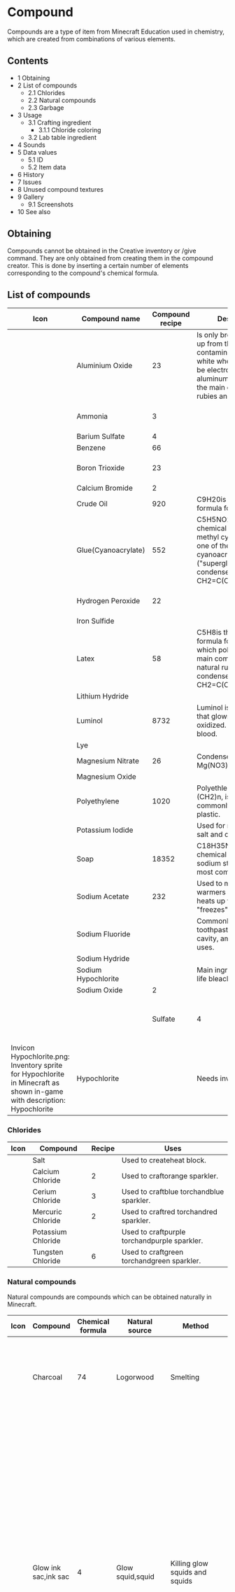 # Compound
Compounds are a type of item from Minecraft Education used in chemistry, which are created from combinations of various elements.

## Contents
- 1 Obtaining
- 2 List of compounds
	- 2.1 Chlorides
	- 2.2 Natural compounds
	- 2.3 Garbage
- 3 Usage
	- 3.1 Crafting ingredient
		- 3.1.1 Chloride coloring
	- 3.2 Lab table ingredient
- 4 Sounds
- 5 Data values
	- 5.1 ID
	- 5.2 Item data
- 6 History
- 7 Issues
- 8 Unused compound textures
- 9 Gallery
	- 9.1 Screenshots
- 10 See also

## Obtaining
Compounds cannot be obtained in the Creative inventory or /give command. They are only obtained from creating them in the compound creator. This is done by inserting a certain number of elements corresponding to the compound's chemical formula.

## List of compounds
| Icon                                                                                                                     | Compound name       | Compound recipe | Description                                                                                                                                                                      | Uses                                                           |
|--------------------------------------------------------------------------------------------------------------------------|---------------------|-----------------|----------------------------------------------------------------------------------------------------------------------------------------------------------------------------------|----------------------------------------------------------------|
|                                                                                                                          | Aluminium Oxide     | 23              | Is only brown when dug up from the Earth and contaminated; actually white when pure. Can be electrolyzed to make aluminum metal. Also the main chemical in rubies and sapphires. | Used to crafthardened glass.                                   |
|                                                                                                                          | Ammonia             | 3               |                                                                                                                                                                                  | Used to createsuper fertilizer.                                |
|                                                                                                                          | Barium Sulfate      | 4               |                                                                                                                                                                                  |                                                                |
|                                                                                                                          | Benzene             | 66              |                                                                                                                                                                                  |                                                                |
|                                                                                                                          | Boron Trioxide      | 23              |                                                                                                                                                                                  | Used to crafthardened glass.                                   |
|                                                                                                                          | Calcium Bromide     | 2               |                                                                                                                                                                                  |                                                                |
|                                                                                                                          | Crude Oil           | 920             | C9H20is the chemical formula for nonane.                                                                                                                                         |                                                                |
|                                                                                                                          | Glue(Cyanoacrylate) | 552             | C5H5NO2is the chemical formula for methyl cyanoacrylate, one of the cyanoacrylate glues ("superglue"); its condensed formula is CH2=C(CN)COOCH3.                                 |                                                                |
|                                                                                                                          | Hydrogen Peroxide   | 22              |                                                                                                                                                                                  | Used to craftglow stick.                                       |
|                                                                                                                          | Iron Sulfide        |                 |                                                                                                                                                                                  |                                                                |
|                                                                                                                          | Latex               | 58              | C5H8is the chemical formula for isoprene, which polymers are the main components of natural rubber; its condensed formula is CH2=C(CH3)−CH=CH2.                                  | Used to craftballoons.                                         |
|                                                                                                                          | Lithium Hydride     |                 |                                                                                                                                                                                  |                                                                |
|                                                                                                                          | Luminol             | 8732            | Luminol is a chemical that glows blue when oxidized. It can detect blood.                                                                                                        | Used to craftglow stick.                                       |
|                                                                                                                          | Lye                 |                 |                                                                                                                                                                                  |                                                                |
|                                                                                                                          | Magnesium Nitrate   | 26              | Condensed formula: Mg(NO3)2                                                                                                                                                      |                                                                |
|                                                                                                                          | Magnesium Oxide     |                 |                                                                                                                                                                                  |                                                                |
|                                                                                                                          | Polyethylene        | 1020            | Polyethlene (PE), (CH2)n, isthemost commonly produced plastic.                                                                                                                   | Used to craftglow stick.                                       |
|                                                                                                                          | Potassium Iodide    |                 | Used for making iodized salt and other things.                                                                                                                                   |                                                                |
|                                                                                                                          | Soap                | 18352           | C18H35NaO2is the chemical formula of sodium stearate, the most common soap.                                                                                                      |                                                                |
|                                                                                                                          | Sodium Acetate      | 232             | Used to make hand warmers because it heats up when it "freezes".                                                                                                                 | Used to createIce Bomb.                                        |
|                                                                                                                          | Sodium Fluoride     |                 | Commonly used in toothpaste to prevent cavity, among other uses.                                                                                                                 |                                                                |
|                                                                                                                          | Sodium Hydride      |                 |                                                                                                                                                                                  |                                                                |
|                                                                                                                          | Sodium Hypochlorite |                 | Main ingredient of real-life bleach.                                                                                                                                             | Used to createBleach.                                          |
|                                                                                                                          | Sodium Oxide        | 2               |                                                                                                                                                                                  |                                                                |
|                                                                                                                          |                     | Sulfate         | 4                                                                                                                                                                                | Cannot actually exist on its own, as it should have a2-charge. |
| Invicon Hypochlorite.png: Inventory sprite for Hypochlorite in Minecraft as shown in-game with description: Hypochlorite | Hypochlorite        |                 | Needs inventory sprite.                                                                                                                                                          |                                                                |

### Chlorides
| Icon | Compound           | Recipe | Uses                                         |
|------|--------------------|--------|----------------------------------------------|
|      | Salt               |        | Used to createheat block.                    |
|      | Calcium Chloride   | 2      | Used to craftorange sparkler.                |
|      | Cerium Chloride    | 3      | Used to craftblue torchandblue sparkler.     |
|      | Mercuric Chloride  | 2      | Used to craftred torchandred sparkler.       |
|      | Potassium Chloride |        | Used to craftpurple torchandpurple sparkler. |
|      | Tungsten Chloride  | 6      | Used to craftgreen torchandgreen sparkler.   |

### Natural compounds
Natural compounds are compounds which can be obtained naturally in Minecraft.

| Icon | Compound             | Chemical formula | Natural source             | Method                                                                   | Notes                                                                                                                                                                                                                                                                                                                                                                                                                          |
|------|----------------------|------------------|----------------------------|--------------------------------------------------------------------------|--------------------------------------------------------------------------------------------------------------------------------------------------------------------------------------------------------------------------------------------------------------------------------------------------------------------------------------------------------------------------------------------------------------------------------|
|      | Charcoal             | 74               | Logorwood                  | Smelting                                                                 | The chemical formula C7H4O is sometimes used to describe the approximate composition of charcoal.                                                                                                                                                                                                                                                                                                                              |
|      | Glow ink sac,ink sac | 4                | Glow squid,squid           | Killing glow squids and squids                                           | FeSO4is the chemical formula of iron(II) sulfate or ferrous sulfate, normally found complexed with water as a salt with the formula FeSO4·xH2O, and has been used in the manufacture of iron gall ink and other inks for centuries. In contrast, squid ink (and other cephalopod inks) is composed mainly of melanin and mucus, with an assortment of other compounds in a variety of concentrations dependent on the species. |
|      | Sugar                | 6126             | Sugar canesorhoney bottles | Harvesting andcrafting                                                   | C6H12O6is the chemical formula of glucose and fructose, as well as a number of other simple sugars (common table sugar is instead sucrose, a complex sugar made of glucose and fructose with the chemical formula C12H22O11).                                                                                                                                                                                                  |
|      | Water                | 2                | Water                      | Picking up in abucketorglass bottlefrom acauldronor a water source block | One of the easiest to obtain.                                                                                                                                                                                                                                                                                                                                                                                                  |

### Garbage
Garbage is considered a "compound", but the only way to produce it is to activate the lab table when its inputs are an invalid recipe. It has no uses.

## Usage
Certain compounds are used as ingredients in crafting or lab table experiments. Natural compounds have uses outside of chemistry, detailed in their respective articles.

### Crafting ingredient
| Name                                                      | Ingredients                                                     | Crafting recipe  | Description                                                                                    |
|-----------------------------------------------------------|-----------------------------------------------------------------|------------------|------------------------------------------------------------------------------------------------|
| Balloon                                                   | Latex+MatchingDye+Helium+Lead                                   |                  | ‌[Bedrock Edition and Minecraft Education  only]                                               |
| Glow Stick                                                | Polyethylene+Hydrogen Peroxide+MatchingDye+Luminol              |                  | ‌[Bedrock Edition and Minecraft Education  only]                                               |
| Hardened Glass                                            | Aluminum Oxide+Glass+Boron Trioxide                             | 3                | A representation ofalumino-borosilicate glass.‌[Bedrock Edition and Minecraft Education  only] |
| Hardened Glass Pane                                       | Aluminum Oxide+Glass Pane+Boron Trioxide                        | 3                | A representation ofalumino-borosilicate glass.‌[Bedrock Edition and Minecraft Education  only] |
| Hardened Stained Glass Pane                               | Aluminum Oxide+MatchingStained Glass Pane+Boron Trioxide        | 3333333333333333 | A representation ofalumino-borosilicate glass.‌[Bedrock Edition and Minecraft Education  only] |
| Hardened Stained Glass                                    | Aluminum Oxide+MatchingStained Glass+Boron Trioxide             | 3333333333333333 | A representation ofalumino-borosilicate glass.‌[Bedrock Edition and Minecraft Education  only] |
| White BalloonorBlue BalloonorBrown BalloonorBlack Balloon | Latex+Bone MealorLapis LazuliorCocoa BeansorInk Sac+Helium+Lead |                  | ‌[Bedrock Edition and Minecraft Education  only]                                               |
| White Glow StickorBlue Glow StickorBrown Glow Stick       | Polyethylene+Hydrogen Peroxide+MatchingDye+Luminol              |                  | ‌[Bedrock Edition and Minecraft Education  only]                                               |

#### Chloride coloring
| Name                                             | Ingredients                                                                     | Crafting recipe | Description                                                                                                                                   |
|--------------------------------------------------|---------------------------------------------------------------------------------|-----------------|-----------------------------------------------------------------------------------------------------------------------------------------------|
| Blue TorchorRed TorchorPurple TorchorGreen Torch | Cerium ChlorideorMercuric ChlorideorPotassium ChlorideorTungsten Chloride+Torch |                 | Cerium Chloride: BlueMercuric Chloride: RedPotassium Chloride: PurpleTungsten Chloride: Green‌[Bedrock Edition and Minecraft Education  only] |
| Sparkler                                         | Chloride+Magnesium+Stick                                                        |                 | Calcium Chloride: OrangeCerium Chloride: BlueMercuric Chloride: RedPotassium Chloride: PurpleTungsten Chloride: Green                         |

### Lab table ingredient
| Result           | Materials needed                 |
|------------------|----------------------------------|
| Bleach           |                                  |
|                  | Water ×3, Sodium Hypochlorite ×3 |
| Heat block       |                                  |
|                  | Iron, water, charcoal, salt      |
| Ice bomb         |                                  |
|                  | Sodium Acetate ×4                |
| Super fertilizer |                                  |
|                  | Ammonia, phosphorus              |

## Data values
### ID
| Name     | Identifier | Numeric ID | Form | Translation key                                                                                                                                                                                                                                                                                                                                                                                                                                                                                                                                                                                                                                                                                                                                                                                                                                                                                                                                                                                                                                                                                                                                                                        |
|----------|------------|------------|------|----------------------------------------------------------------------------------------------------------------------------------------------------------------------------------------------------------------------------------------------------------------------------------------------------------------------------------------------------------------------------------------------------------------------------------------------------------------------------------------------------------------------------------------------------------------------------------------------------------------------------------------------------------------------------------------------------------------------------------------------------------------------------------------------------------------------------------------------------------------------------------------------------------------------------------------------------------------------------------------------------------------------------------------------------------------------------------------------------------------------------------------------------------------------------------------|
| Compound | compound   | 594        | Item | item.compound.salt.nameitem.compound.sodiumoxide.nameitem.compound.sodiumhydroxide.nameitem.compound.magnesiumnitrate.nameitem.compound.ironsulfide.nameitem.compound.lithiumhydride.nameitem.compound.sodiumhydride.nameitem.compound.calciumbromide.nameitem.compound.magnesiumoxide.nameitem.compound.sodiumacetate.nameitem.compound.luminol.nameitem.compound.charcoal.nameitem.compound.sugar.nameitem.compound.aluminumoxide.nameitem.compound.borontrioxide.nameitem.compound.soap.nameitem.compound.polyethylene.nameitem.compound.garbage.nameitem.compound.magnesiumsalts.nameitem.compound.sulfate.nameitem.compound.bariumsulfate.nameitem.compound.potassiumchloride.nameitem.compound.mercuricchloride.nameitem.compound.ceriumchloride.nameitem.compound.tungstenchloride.nameitem.compound.calciumchloride.nameitem.compound.water.nameitem.compound.glue.nameitem.compound.hypochlorite.nameitem.compound.crudeoil.nameitem.compound.latex.nameitem.compound.potassiumiodide.nameitem.compound.sodiumfluoride.nameitem.compound.benzene.nameitem.compound.ink.nameitem.compound.hydrogenperoxide.nameitem.compound.ammonia.nameitem.compound.sodiumhypochlorite.name |

### Item data
See also: Data values

Compounds uses the following data values:
|                                                                                 | DV  | Description                       |
|---------------------------------------------------------------------------------|-----|-----------------------------------|
|                                                                                 | 0   | Salt                              |
|                                                                                 | 1   | Sodium oxide                      |
| ItemSprite sodium-hydroxide.png: Sprite image for sodium-hydroxide in Minecraft | 2   | Sodium hydroxide                  |
|                                                                                 | 3   | Magnesium nitrate                 |
|                                                                                 | 4   | Iron sulfide                      |
|                                                                                 | 5   | Lithium hydride                   |
|                                                                                 | 6   | Sodium hydride                    |
|                                                                                 | 7   | Calcium bromide                   |
|                                                                                 | 8   | Magnesium oxide                   |
|                                                                                 | 9   | Sodium acetate                    |
|                                                                                 | 10  | Luminol                           |
|                                                                                 | 11  | Charcoal (unused)                 |
|                                                                                 | 12  | item.compound.sugar.name (unused) |
|                                                                                 | 13  | Aluminum oxide                    |
|                                                                                 | 14  | Boron trioxide                    |
|                                                                                 | 15  | Soap                              |
|                                                                                 | 16  | Polyethylene                      |
|                                                                                 | 17  | Item.compound.ink.name (unused)   |
|                                                                                 | 38  | item.compound..name (unused)      |
|                                                                                 | 39  | item.compound..name (unused)      |
|                                                                                 | 40  | item.compound..name (unused)      |
|                                                                                 | 41+ | item.compound..name (unused)      |



## Unused compound textures
In the chemistry resource pack folder, there are numerous compound textures which are not used in the game. Note: a compound item with a data value of 38 has the Blue Flask texture and is called item.compound..name. On realms the salt compound is called Ivory Tusk.  

- Flask
- Black Flask
- Blue Flask
- Brown Beaker
- Brown Flask
- Dark Gray Beaker
- Dark Gray  Flask
- Dark Gray Jar
- Green Beaker
- Green Flask
- Green Jar
- Indigo Beaker
- Indigo Flask
- Indigo Jar
- Light Gray Beaker
- Light Gray Flask
- Orange Beaker
- Orange Flask
- Orange Jar
- Purple Beaker
- Purple Flask
- Purple Jar
- Red Beaker
- Red Flask
- Red Jar
- White Flask
- Yellow Flask
- Bleach

## See also
- Compound Creator
- Crafting
- Element Constructor
- Lab Table
- Brewing Stand
- Brewing
- Crafting Table

| Tools, weapons, and armor |                                                                                                                                                                       |
|---------------------------|-----------------------------------------------------------------------------------------------------------------------------------------------------------------------|
| Tools                     | Axe Brush Elytra Fishing Rod Carrot on a Stick Warped Fungus on a Stick Flint and Steel Hoe Pickaxe Shears ShovelBE & EE only   Glow Stick                            |
| BE&EEonly                 | Glow Stick                                                                                                                                                            |
| Weapons                   | Arrow Tipped Axe Bow Crossbow Egg Fire Charge Shield Snowball Sword TridentJava Edition only   Spectral Arrow   BE & EE only   Ice Bomb   Upcoming   Mace Wind Charge |
| Java Editiononly          | Spectral Arrow                                                                                                                                                        |
| BE&EEonly                 | Ice Bomb                                                                                                                                                              |
| Upcoming                  | Mace Wind Charge                                                                                                                                                      |
| Armor                     | Boots Chestplate Helmet Turtle Shell Horse Armor LeggingsUpcoming   Wolf Armor                                                                                        |
| Upcoming                  | Wolf Armor                                                                                                                                                            |

| BE & EE only | Glow Stick |
|--------------|------------|

| Java Edition only | Spectral Arrow   |
|-------------------|------------------|
| BE&EEonly         | Ice Bomb         |
| Upcoming          | Mace Wind Charge |

| Upcoming | Wolf Armor |
|----------|------------|

| Utilities        |                                                                                                                                                                                                                                                                                                                                                                                             |
|------------------|---------------------------------------------------------------------------------------------------------------------------------------------------------------------------------------------------------------------------------------------------------------------------------------------------------------------------------------------------------------------------------------------|
| Vehicles         | Boat with Chest Minecart with Chest with Hopper with TNTJava Edition only   Minecart with Furnace                                                                                                                                                                                                                                                                                           |
| Java Editiononly | Minecart with Furnace                                                                                                                                                                                                                                                                                                                                                                       |
| Aesthetic        | Item Frame Glow Painting                                                                                                                                                                                                                                                                                                                                                                    |
| Music Discs      | 13 Cat Blocks Chirp Far Mall Mellohi Stal Strad Ward 11 Wait Otherside 5 Pigstep Relic                                                                                                                                                                                                                                                                                                      |
| Informational    | Book and Quill Written Clock Compass Recovery Map Empty Explorer Name Tag Spyglass                                                                                                                                                                                                                                                                                                          |
| Utility          | Armor Stand Bone Meal Bottle o' Enchanting Bowl Bucket Water Lava Milk Powder Snow Axolotl Cod Pufferfish Salmon Tadpole Tropical Fish Enchanted Books End Crystal Eye of Ender Firework Rocket Glass Bottle Water Potion Lingering Splash Goat Horn Lead Saddle Totem of UndyingBE & EE only   Balloon    Medicine Sparkler Super Fertilizer   Upcoming   Ominous Bottle Trial Key Ominous |
| BE&EEonly        | Balloon    Medicine Sparkler Super Fertilizer                                                                                                                                                                                                                                                                                                                                               |
| Upcoming         | Ominous Bottle Trial Key Ominous                                                                                                                                                                                                                                                                                                                                                            |

| Java Edition only | Minecart with Furnace |
|-------------------|-----------------------|

| BE & EE only | Balloon    Medicine Sparkler Super Fertilizer |
|--------------|-----------------------------------------------|
| Upcoming     | Ominous Bottle Trial Key Ominous              |

| Food         |                                                                                                                  |
|--------------|------------------------------------------------------------------------------------------------------------------|
| Natural      | Apple Beetroot Carrot Chorus Fruit Glow Berries Melon Slice Sweet Berries Potato Baked Poisonous Spider Eye      |
| Rawmeat      | Raw Beef Raw Chicken Raw Mutton Raw Porkchop Raw Rabbit Raw Cod Raw Salmon Tropical Fish Pufferfish Rotten Flesh |
| Cookedmeat   | Steak Cooked Chicken Cooked Mutton Cooked Porkchop Cooked Rabbit Cooked Cod Cooked Salmon                        |
| Crafted      | Bread Cookie Dried Kelp Honey Bottle Mushroom Stew Beetroot Rabbit Suspicious Pumpkin Pie                        |
| Supernatural | Golden Apple Enchanted Golden Carrot                                                                             |

| Ingredients        |                                                                                                                                                                                                                                                                                                                                                                                                                                                                                                                             |
|--------------------|-----------------------------------------------------------------------------------------------------------------------------------------------------------------------------------------------------------------------------------------------------------------------------------------------------------------------------------------------------------------------------------------------------------------------------------------------------------------------------------------------------------------------------|
| Seeds              | Beetroot Seeds Cocoa Beans Melon Seeds Pitcher Pod Pumpkin Seeds Torchflower Seeds Wheat Seeds                                                                                                                                                                                                                                                                                                                                                                                                                              |
| Raw materials      | Amethyst Shard Blaze Rod Bone Clay Ball Coal Diamond Disc Fragment 5 Dragon's Breath Echo Shard Emerald Ender Pearl Feather Flint Ghast Tear Glowstone Dust Gunpowder Heart of the Sea Honeycomb Ink Sac Glow Lapis Lazuli Leather Magma Cream Nautilus Shell Nether Quartz Nether Star Nether Wart Phantom Membrane Prismarine Shard Prismarine Crystals Rabbit Hide Rabbit's Foot Raw Copper Raw Gold Raw Iron Redstone Dust Shulker Shell Slimeball Stick String Turtle Scute WheatUpcoming   Armadillo Scute Breeze Rod |
| Upcoming           | Armadillo Scute Breeze Rod                                                                                                                                                                                                                                                                                                                                                                                                                                                                                                  |
| Processed          | Blaze Powder Book Brick Nether Charcoal Copper Ingot Fermented Spider Eye Firework Star Glistering Melon Slice Gold Ingot Nugget Iron Ingot Nugget Netherite Ingot Netherite Scrap Paper Popped Chorus Fruit SugarBE & EE only   Bleach    Compounds                                                                                                                                                                                                                                                                        |
| BE&EEonly          | Bleach    Compounds                                                                                                                                                                                                                                                                                                                                                                                                                                                                                                         |
| Dyes               | Black Dye Blue Dye Brown Dye Cyan Dye Gray Dye Green Dye Light Blue Dye Light Gray Dye Lime Dye Magenta Dye Orange Dye Pink Dye Purple Dye Red Dye White Dye Yellow Dye                                                                                                                                                                                                                                                                                                                                                     |
| Banner Patterns    | Flower Charge Creeper Charge Skull Charge Thing Globe SnoutBE & EE only   Field Masoned Bordure Indented   Upcoming   Flow Guster                                                                                                                                                                                                                                                                                                                                                                                           |
| BE&EEonly          | Field Masoned Bordure Indented                                                                                                                                                                                                                                                                                                                                                                                                                                                                                              |
| Upcoming           | Flow Guster                                                                                                                                                                                                                                                                                                                                                                                                                                                                                                                 |
| Pottery Sherds     | Angler Archer Arms Up Blade Brewer Burn Danger Explorer Friend Heart Heartbreak Howl Miner Mourner Plenty Prize Sheaf Shelter Skull SnortUpcoming   Flow Guster Scrape                                                                                                                                                                                                                                                                                                                                                      |
| Upcoming           | Flow Guster Scrape                                                                                                                                                                                                                                                                                                                                                                                                                                                                                                          |
| Smithing Templates | Armor Trim Coast Dune Eye Host Raiser Rib Sentry Shaper Silence Snout Spire Tide Vex Ward Wayfinder Wild Netherite UpgradeUpcoming   Flow Bolt                                                                                                                                                                                                                                                                                                                                                                              |
| Upcoming           | Flow Bolt                                                                                                                                                                                                                                                                                                                                                                                                                                                                                                                   |

| Upcoming | Armadillo Scute Breeze Rod |
|----------|----------------------------|

| BE & EE only | Bleach    Compounds |
|--------------|---------------------|

| BE & EE only | Field Masoned Bordure Indented |
|--------------|--------------------------------|
| Upcoming     | Flow Guster                    |

| Upcoming | Flow Guster Scrape |
|----------|--------------------|

| Upcoming | Flow Bolt |
|----------|-----------|

| Creative or commands only |                                                                                                                                            |
|---------------------------|--------------------------------------------------------------------------------------------------------------------------------------------|
| Creativeonly              | Spawn EggsJava Edition only   Debug Stick Minecart with Command Block Unused Paintings   Minecraft Education only   Camera Photo Portfolio |
| Java Editiononly          | Debug Stick Minecart with Command Block Unused Paintings                                                                                   |
| Minecraft Educationonly   | Camera Photo Portfolio                                                                                                                     |
| Commandsonly              | Boss Spawn Eggs Ender Dragon WitherJava Edition only   Bundle Knowledge Book                                                               |
| Java Editiononly          | Bundle Knowledge Book                                                                                                                      |

| Java Edition only       | Debug Stick Minecart with Command Block Unused Paintings |
|-------------------------|----------------------------------------------------------|
| Minecraft Educationonly | Camera Photo Portfolio                                   |

| Java Edition only | Bundle Knowledge Book |
|-------------------|-----------------------|

| Unused              |                                        |
|---------------------|----------------------------------------|
| All editions        | Mundane Potion Thick Potion            |
| Java Editiononly    | Potion of Luck Uncraftable Potion      |
| Bedrock Editiononly | Camera Potion of Decay  Unused Potions |

| Unimplemented       |                                                          |
|---------------------|----------------------------------------------------------|
| All editions        | Quiver Ruby                                              |
| Java Editiononly    | Crystallized Honey Minecart with Dispenser Studded Armor |
| Bedrock Editiononly | Minecart with Furnace Hoglin Meat                        |

| Joke features    |                                                                                                                                                                                                                                                                                                                                                                                                                                                                                                                                                                                      |
|------------------|--------------------------------------------------------------------------------------------------------------------------------------------------------------------------------------------------------------------------------------------------------------------------------------------------------------------------------------------------------------------------------------------------------------------------------------------------------------------------------------------------------------------------------------------------------------------------------------|
| April Fools 2015 | Obsidian Boat                                                                                                                                                                                                                                                                                                                                                                                                                                                                                                                                                                        |
| April Fools 2016 | Smarter Watch Reality Vision Ankle Monitor                                                                                                                                                                                                                                                                                                                                                                                                                                                                                                                                           |
| April Fools 2019 | 3D Blue Key Red Key Yellow Key                                                                                                                                                                                                                                                                                                                                                                                                                                                                                                                                                       |
| April Fools 2020 | Footprint A Very Fine Item                                                                                                                                                                                                                                                                                                                                                                                                                                                                                                                                                           |
| April Fools 2023 | Air Banner Pattern (New Thing) Bit Bottle of Entity Splash Bottle of Void La Baguette Le Tricolore minecraft:dupe_hack Moon Cow Spawn Egg Longer String Potion of Big Splash Lingering Arrow Potion of Small Splash Lingering Arrow Tag                                                                                                                                                                                                                                                                                                                                              |
| April Fools 2024 | Amber Gem Batato Spawn Egg Golden Poisonous Potato Enchanted Dent Hash Browns Hot potato Mega Spud Spawn Egg Plaguewhale Slab Spawn Egg Poisonous Polytra Poisonous Pota-Toes Poisonous Potato Chestplate Poisonous Potato Chips Poisonous Potato Fries Poisonous Potato Plant Poisonous Potato Slices Poisonous Potato Sticks Poisonous Potato Zombie Spawn Egg Poisonous Potato Hammer Potato Eye Potato of Knowledge Potato Oil Poisonous Potato Peeler Potato Peels Corrupted Potatiesh, Greatstaff of the Peasant Toxic Beam Toxic Resin Toxifin Slab Spawn Egg Venomous Potato |

| Removed             |                                                |
|---------------------|------------------------------------------------|
| Java Editiononly    | Cauldron Potions Horse Saddle Reverted Potions |
| Bedrock Editiononly | Copper Horn                                    |
| Legacy Consoleonly  | debug fourj item                               |
| MinecraftEduonly    | Block Inspector                                |

| General aspects |                                                                                        |
|-----------------|----------------------------------------------------------------------------------------|
| Development     | Version history Development versions                                                   |
| Technical       | Add-on Block entity Commands Coordinates Seed sound_definitions.json Tick Ticking area |
| Multiplayer     | Server Server list                                                                     |
| Related         | MinecraftEdu Minecraft Hour of Code                                                    |

| Exclusive features |                                                                                                                                                                                                                                                                                                           |
|--------------------|-----------------------------------------------------------------------------------------------------------------------------------------------------------------------------------------------------------------------------------------------------------------------------------------------------------|
| General            | How to Play Classroom Mode Code Connection Code builder Minecraft MakeCode Library                                                                                                                                                                                                                        |
| Blocks             | Allow Deny Border   Chalkboard                                                                                                                                                                                                                                                                            |
| Items              | Portfolio Photo                                                                                                                                                                                                                                                                                           |
| Entities           | Agent Camera NPC                                                                                                                                                                                                                                                                                          |
| Chemistry          | Blocks   Elements Compound Creator Element Constructor Lab Table Material Reducer Hardened Glass Pane Hardened Stained Glass Pane Colored Torches Underwater Torch Underwater TNT Heat Block   Items      Compounds    Medicine Bleach Ice Bomb Super Fertilizer Sparkler Glow Stick   Entities   Balloon |
| Blocks             | Elements Compound Creator Element Constructor Lab Table Material Reducer Hardened Glass Pane Hardened Stained Glass Pane Colored Torches Underwater Torch Underwater TNT Heat Block                                                                                                                       |
| Items              | Compounds    Medicine Bleach Ice Bomb Super Fertilizer Sparkler Glow Stick                                                                                                                                                                                                                                |
| Entities           | Balloon                                                                                                                                                                                                                                                                                                   |

| Blocks   | Elements Compound Creator Element Constructor Lab Table Material Reducer Hardened Glass Pane Hardened Stained Glass Pane Colored Torches Underwater Torch Underwater TNT Heat Block |
|----------|-------------------------------------------------------------------------------------------------------------------------------------------------------------------------------------|
| Items    | Compounds    Medicine Bleach Ice Bomb Super Fertilizer Sparkler Glow Stick                                                                                                          |
| Entities | Balloon                                                                                                                                                                             |

